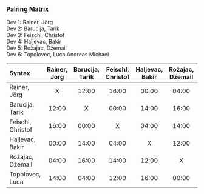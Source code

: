 
### Pairing Matrix
Dev 1: Rainer, Jörg  
Dev 2: Barucija, Tarik  
Dev 3: Feischl, Christof  
Dev 4: Haljevac, Bakir  
Dev 5: Rožajac, Džemail  
Dev 6: Topolovec, Luca Andreas Michael


| Syntax                | Rainer, Jörg  | Barucija, Tarik   | Feischl, Christof | Haljevac, Bakir   | Rožajac, Džemail  | Topolovec, Luca   | 
| :---                  |    :----:     |    :----:         |    :----:         |    :----:         |    :----:         |    :----:         |   
| Rainer, Jörg          | X             | 12:00             | 16:00             | 00:00             | 04:00             | 14:00             |
| Barucija, Tarik       | 12:00         | X                 | 00:00             | 14:00             | 16:00             | 04:00             |
| Feischl, Christof     | 16:00         | 00:00             | X                 | 04:00             | 14:00             | 12:00             |
| Haljevac, Bakir       | 00:00         | 14:00             | 04:00             | X                 | 12:00             | 16:00             |
| Rožajac, Džemail      | 04:00         | 16:00             | 14:00             | 12:00             | X                 | 00:00             |
| Topolovec, Luca       | 14:00         | 04:00             | 12:00             | 16:00             | 00:00             | X                 |
